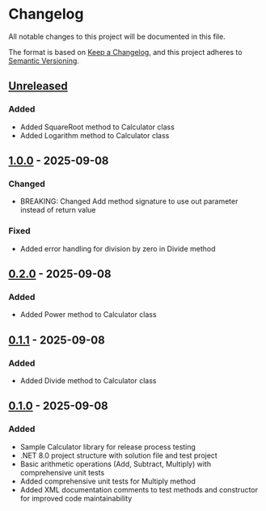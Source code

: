 # Changelog

All notable changes to this project will be documented in this file.

The format is based on [Keep a Changelog](https://keepachangelog.com/en/1.1.0/),
and this project adheres to [Semantic Versioning](https://semver.org/spec/v2.0.0.html).

## [Unreleased]

### Added

- Added SquareRoot method to Calculator class
- Added Logarithm method to Calculator class

## [1.0.0] - 2025-09-08

### Changed

- BREAKING: Changed Add method signature to use out parameter instead of return value

### Fixed

- Added error handling for division by zero in Divide method

## [0.2.0] - 2025-09-08

### Added

- Added Power method to Calculator class

## [0.1.1] - 2025-09-08

### Added

- Added Divide method to Calculator class

## [0.1.0] - 2025-09-08

### Added

- Sample Calculator library for release process testing
- .NET 8.0 project structure with solution file and test project
- Basic arithmetic operations (Add, Subtract, Multiply) with comprehensive unit tests
- Added comprehensive unit tests for Multiply method
- Added XML documentation comments to test methods and constructor for improved code maintainability

[unreleased]: https://github.com/neolution-ch/Neolution.ReleaseProcessTest.Test2/compare/v1.0.0...HEAD
[0.2.0]: https://github.com/neolution-ch/Neolution.ReleaseProcessTest.Test2/compare/v0.1.1...v0.2.0
[0.1.1]: https://github.com/neolution-ch/Neolution.ReleaseProcessTest.Test2/compare/v0.1.0...v0.1.1
[0.1.0]: https://github.com/neolution-ch/Neolution.ReleaseProcessTest.Test2/compare/v0.1.0-rc.0...v0.1.0

[1.0.0]: https://github.com/neolution-ch/Neolution.ReleaseProcessTest.Test2/compare/v1.0.0-rc.0...v1.0.0
